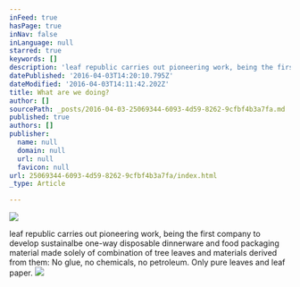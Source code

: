 ```yaml
---
inFeed: true
hasPage: true
inNav: false
inLanguage: null
starred: true
keywords: []
description: 'leaf republic carries out pioneering work, being the first company to develop sustainalbe one-way disposable dinnerware and food packaging material made solely of combination of tree leaves and materials derived from them: No glue, no chemicals, no petroleum. Only pure leaves and leaf paper.'
datePublished: '2016-04-03T14:20:10.795Z'
dateModified: '2016-04-03T14:11:42.202Z'
title: What are we doing?
author: []
sourcePath: _posts/2016-04-03-25069344-6093-4d59-8262-9cfbf4b3a7fa.md
published: true
authors: []
publisher:
  name: null
  domain: null
  url: null
  favicon: null
url: 25069344-6093-4d59-8262-9cfbf4b3a7fa/index.html
_type: Article

---
```

![](https://the-grid-user-content.s3-us-west-2.amazonaws.com/04f10950-d6d9-4791-a383-725ae306f044.png)

leaf republic carries out pioneering work, being the first company to develop sustainalbe one-way disposable dinnerware and food packaging material made solely of combination of tree leaves and materials derived from them: No glue, no chemicals, no petroleum. Only pure leaves and leaf paper.
![](https://the-grid-user-content.s3-us-west-2.amazonaws.com/bd6a9edd-b248-473e-8e07-34e2b0f6c889.png)